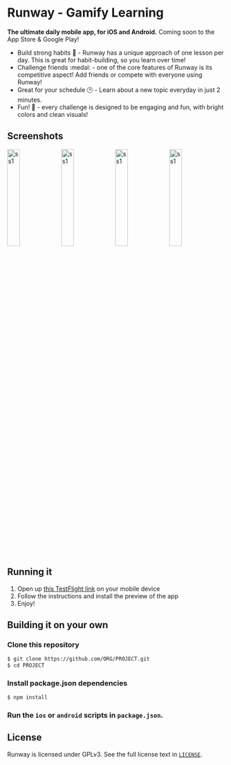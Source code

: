 # Runway - Gamify Learning
**The ultimate daily mobile app, for iOS and Android.** Coming soon to the App Store & Google Play!

- Build strong habits :muscle: - Runway has a unique approach of one lesson per day. This is great for habit-building, so you learn over time!
- Challenge friends :medal: - one of the core features of Runway is its competitive aspect! Add friends or compete with everyone using Runway!
- Great for your schedule :clock2: - Learn about a new topic everyday in just 2 minutes.
- Fun! :rocket: - every challenge is designed to be engaging and fun, with bright colors and clean visuals!

## Screenshots
<img src="https://github.com/user-attachments/assets/3ae0afd0-df43-4853-b6f1-2f5e460bcf49" alt="ss1" width="24%"/>
<img src="https://github.com/user-attachments/assets/de6cc8ab-7fec-48c0-8303-940cd599bd64" alt="ss1" width="24%"/>
<img src="https://github.com/user-attachments/assets/5303bfd2-e322-4e85-93a9-da3527095553" alt="ss1" width="24%"/>
<img src="https://github.com/user-attachments/assets/fab61699-4abb-42ae-ac41-3125a33472bd" alt="ss1" width="24%"/>

## Running it
1. Open up [this TestFlight link](https://testflight.apple.com/join/ZSrzVEeb) on your mobile device
2. Follow the instructions and install the preview of the app
3. Enjoy!

## Building it on your own
### Clone this repository
```sh
$ git clone https://github.com/ORG/PROJECT.git
$ cd PROJECT
```

### Install package.json dependencies

```sh
$ npm install
```

### Run the `ios` or `android` scripts in `package.json`.

## License

Runway is licensed under GPLv3. See the full license text in [`LICENSE`](LICENSE).
